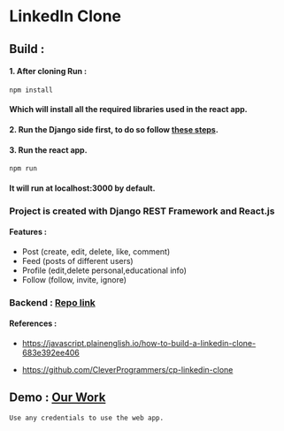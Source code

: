 # LinkedIn Clone

## Build :

#### 1. After cloning Run :

```
npm install
```

#### Which will install all the required libraries used in the react app.

#### 2. Run the Django side first, to do so follow [these steps](https://github.com/Twopersonwork/LinkedIn-Clone-Django).

#### 3. Run the react app.

```
npm run
```

#### It will run at localhost:3000 by default.

### Project is created with **Django REST Framework** and **React.js**

#### Features :

- Post (create, edit, delete, like, comment)
- Feed (posts of different users)
- Profile (edit,delete personal,educational info)
- Follow (follow, invite, ignore)

### Backend : [Repo link](https://github.com/Twopersonwork/LinkedIn-Clone-Django)

#### References :

- https://javascript.plainenglish.io/how-to-build-a-linkedin-clone-683e392ee406

- https://github.com/CleverProgrammers/cp-linkedin-clone

## Demo : [Our Work](https://ditto-linkedin.herokuapp.com/)

```
Use any credentials to use the web app.
```
